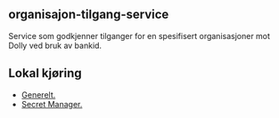 ## organisajon-tilgang-service
Service som godkjenner tilganger for en spesifisert organisasjoner mot Dolly ved bruk av bankid.

## Lokal kjøring
* [Generelt.](../../docs/local_general.md)
* [Secret Manager.](../../docs/local_secretmanager.md)
